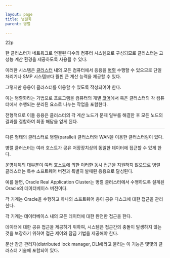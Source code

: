 ```yaml
---

layout: page
title: 병렬화
parent: 병렬

---
```



22p

한 클러스터가 네트워크로 연결된 다수의 컴퓨터 시스템으로 구성되므로 클러스터는 고성능 계산 환경을 제공하도록 사용될 수 있다.

이러한 시스템은 [클러스터](클러스터.html) 내의 모든 컴퓨터에서 응용을 [병렬](병렬.html) 수행할 수 있으므로 단일 처리기나 SMP 시스템보다 훨씬 큰 계산 능력을 제공할 수 있다.

그렇지만 응용이 클러스터를 이용할 수 있도록 작성되어야 한다.

이는 병렬화라는 기법으로 프로그램을 컴퓨터의 개별 [코어](코어.html)에서 혹은 클러스터의 각 컴퓨터에서 수행되는 분리된 요소로 나누는 작업을 포함한다.

전형적으로 이들 응용은 클러스터의 각 계산 노드가 문제 일부를 해결한 후 모든 노드의 결과를 결합하여 최종 해답을 얻게 된다.

***

다른 형태의 클러스터로 병렬(parallel) 클러스터와 WAN을 이용한 클러스터링이 있다.

병렬 클러스터는 여러 호스트가 공유 저장장치상의 동일한 데이터에 접근할 수 있게 한다.

운영체제의 대부분이 여러 호스트에 의한 이러한 동시 접근을 지원하지 않으므로 병렬 클러스터는 특수 소프트웨어 버전과 특별히 발매된 응용으로 달성된다.

예를 들면, Oracle Real Application Cluster는 병렬 클러스터에서 수행하도록 설계된 Oracle의 데이터베이스 버전이다.

각 기계는 Oracle을 수행하고 하나의 소프트웨어 층이 공유 디스크에 대한 접근을 관리한다.

각 기계는 데이터베이스 내의 모든 데이터에 대한 완전한 접근을 한다.

데이터에 대한 공유 접근을 제공하기 위하여, 시스템은 접근간의 충돌이 발생하지 않는 것을 보장하기 위하여 접근 제어와 잠금 기법을 제공해야 한다.

분산 잠금 관리자(distributed lock manager, DLM)라고 불리는 이 기능은 몇몇의 클러스터 기술에 포함되어 있다.
